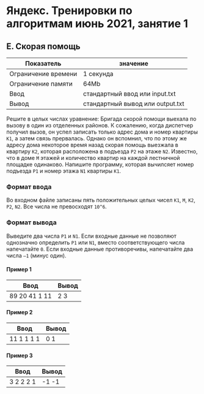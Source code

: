 # Яндекс. Тренировки по алгоритмам июнь 2021, занятие 1

## E. Скорая помощь

| Показатель           | значение                          |
|----------------------|-----------------------------------|
| Ограничение времени  | 1 секунда                         |
| Ограничение памяти   | 64Mb                              |
| Ввод                 | стандартный ввод или input.txt    |
| Вывод                | стандартный вывод или output.txt  |

Решите в целых числах уравнение:
Бригада скорой помощи выехала по вызову в один из отделенных районов. К сожалению, когда диспетчер получил вызов, он успел записать только адрес дома и номер квартиры `K1`, а затем связь прервалась. Однако он вспомнил, что по этому же адресу дома некоторое время назад скорая помощь выезжала в квартиру `K2`, которая расположена в подъезда `P2` на этаже `N2`. Известно, что в доме `M` этажей и количество квартир на каждой лестничной площадке одинаково. Напишите программу, которая вычилсяет номер подъезда `P1` и номер этажа `N1` квартиры `K1`.

### Формат ввода

Во входном файле записаны пять положительных целых чисел `K1`, `M`, `K2`, `P2`, `N2`. Все числа не превосходят `10^6`.

### Формат вывода

Выведите два числа `P1` и `N1`. Если входные данные не позволяют однозначно определить `P1` или `N1`, вместо соответствующего числа напечатайте `0`. Если входные данные противоречивы, напечатайте два числа `–1` (минус один).

#### Пример 1

| Ввод             | Вывод |
|------------------|-------|
| 89 20 41 1 11    | 2 3   |


#### Пример 2

| Ввод         | Вывод |
|--------------|-------|
| 11 1 1 1 1   | 0 1   |


#### Пример 3

| Ввод          | Вывод |
|---------------|-------|
| 3 2 2 2 1     | -1 -1 |
